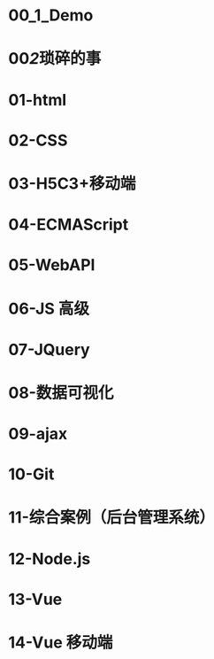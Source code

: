 # 00_1_Demo

# 00*2*琐碎的事

# 01-html

# 02-CSS

# 03-H5C3+移动端

# 04-ECMAScript

# 05-WebAPI

# 06-JS 高级

# 07-JQuery

# 08-数据可视化

# 09-ajax

# 10-Git

# 11-综合案例（后台管理系统）

# 12-Node.js

# 13-Vue

# 14-Vue 移动端
